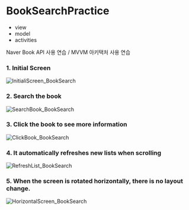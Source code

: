 # BookSearchPractice
- view
- model
- activities

Naver Book API 사용 연습 /
MVVM 아키택처 사용 연습

### 1. Initial Screen
![InitialiScreen_BookSearch](https://user-images.githubusercontent.com/33541924/127777280-e77a7a8f-926f-489d-849d-a2c405ae7a14.jpg)

### 2. Search the book
![SearchBook_BookSearch](https://user-images.githubusercontent.com/33541924/127777291-19addcda-bed2-4aac-beff-9fcf7bc3d941.jpg)

### 3. Click the book to see more information
![ClickBook_BookSearch](https://user-images.githubusercontent.com/33541924/127777303-2fa1bd86-07f1-4049-b317-c91cd851f0a6.jpg)

### 4. It automatically refreshes new lists when scrolling
![RefreshList_BookSearch](https://user-images.githubusercontent.com/33541924/127777311-3b4b41ad-425a-4025-8acd-85082717848a.jpg)

### 5. When the screen is rotated horizontally, there is no layout change. 
![HorizontalScreen_BookSearch](https://user-images.githubusercontent.com/33541924/127777317-e33d91f5-9ae7-427c-ab6e-ee693b5754a8.jpg)
